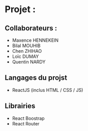 # Projet :

## Collaborateurs :
- Maxence HENNEKEIN
- Bilal MOUHIB
- Chen ZHIHAO
- Loïc DUMAY
- Quentin NARDY

## Langages du projst
- ReactJS (inclus HTML / CSS / JS)

## Librairies
- React Boostrap
- React Router